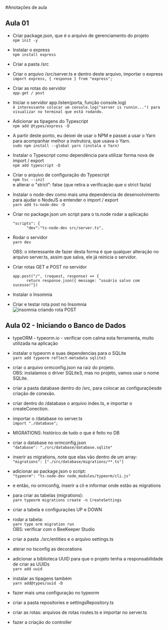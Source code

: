 #Anotações de aula

## Aula 01

- Criar package.json, que é o arquivo de gerenciamento do projeto<br>
  `npm init -y`
 
 - Instalar o express<br>
   `npm install express`

- Criar a pasta /src

- Criar o arquivo /src/server.ts e dentro deste arquivo, importar o express<br>
  `import express, { response } from "express";`
    
- Criar as rotas do servidor<br> 
  `app.get / post`

- Iniciar o servidor app.listen(porta, função console.log)<br>
  `é interessante colocar um console.log("server is runnin...") para visualizar no terminal que está rodando.`
  
- Adicionar as tipagens do Typescript<br>
  `npm add @types/express -D`

- A partir deste ponto, eu deixei de usar o NPM e passei a usar o Yarn para acompanhar melhor a instrutora, que usava o Yarn.<br>
  `sudo npm install --global yarn (instala o Yarn)`

- Instalar o Typescript como dependência para utilizar forma nova de import / export<br>
  `npm add typescript -D`

- Criar o arquivo de configuração do Typescript<br>
  `npm tsc --init`<br>
  e alterar o "strict": false (que retira a verificação que o strict fazia)

- Instalar o node-dev como mais uma dependencia de desenvolvimento para ajudar o NodeJS a entender o import / export<br>
  `yarn add ts-node-dev -D`
  
- Criar no package.json um script para o ts.node rodar a aplicação<br>
  ```
  "scripts": {
        "dev":"ts-node-dev src/server.ts",
  ```

- Rodar o servidor<br>
  `yarn dev`
  <p>OBS: o interessante de fazer desta forma é que qualquer alteração no arquivo server.ts, assim que salva, ele já reinicia o servidor.</p> 
  
- Criar rotas GET e POST no servidor<br>
  ```
  app.post("/", (request, response) => {
        return response.json({ message: "usuário salvo com sucesso!"})
  ``` 
    
- Instalar o Insomnia

- Criar e testar rota post no Insomnia<br>
![insomnia criando rota POST](https://user-images.githubusercontent.com/68570832/115545895-bcab8800-a27a-11eb-9107-c7f29bc345fa.png)

## Aula 02 - Iniciando o Banco de Dados<br>

- typeORM - typeorm.io - verificar com calma esta ferramenta, muito utilizada na aplicação<br>

- instalar o typeorm e suas dependencias para o SQLite<br>
`yarn add typeorm reflect-metadata sqlite3`

- criar o arquivo ormconfig.json na raiz do projeto.<br>
OBS: instalamos o driver SQLite3, mas no projeto, vamos usar o nome SQLite.<br>

- criar a pasta database dentro do /src, para colocar as configuraçõesde criação de conexão.

- criar dentro do /database o arquivo index.ts, e importar o createConection.

- importar o /database no server.ts<br>
`import "./database"; `

- MIGRATIONS: histórico de tudo o que é feito no DB

- criar o database no ormconfig.json<br>
`"database": "./src/database/database.sqlite"`

- inserir as migrations, note que elas vão dentro de um array:<br>
`"migrations": ["./src/database/migrations/**.ts"]`

- adicionar ao package.json o script:<br>
`"typeorm": "ts-node-dev node_modules/typeorm/cli.js"`

- e então, no ormconfig, inserir a cli e informar onde estão as migrations<br>

- para criar as tabelas (migrations):<br>
`yarn typeorm migrations create -n CreateSettings`

- criar a tabela e configurações UP e DOWN<br>

- rodar a tabela:<br>
`yarn type orm migration run`<br>
OBS: verificar com o BeeKeeper Studio<br>

- criar a pasta ./src/entities e o arquivo settings.ts

- aterar no tsconfig as decorations

- adicionar a biblioteca UUID para que o projeto tenha a responsabilidade de criar as UUIDs<br>
`yarn add uuid`

- instalar as tipagens também<br>
`yarn add@types/uuid -D`

- fazer mais uma configuração no typeorm

- criar a pasta repositories e settingsRepository.ts

- criar as rotas: arquivos de rotas routes.ts e importar no server.ts

- fazer a criação do controller
